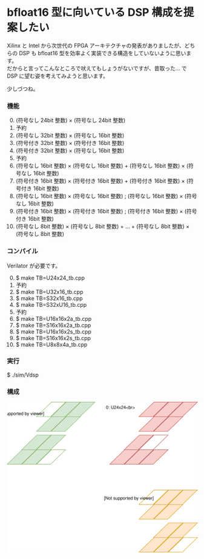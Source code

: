 # bfloat16 型に向いている DSP 構成を提案したい

Xilinx と Intel から次世代の FPGA アーキテクチャの発表がありましたが、どちらの DSP も bfloat16 型を効率よく実装できる構造をしていないように思います。  
だからと言ってこんなところで吠えてもしょうがないですが、昔取った… で DSP に望む姿を考えてみようと思います。

少しづつね。

### 機能

0. (符号なし 24bit 整数) × (符号なし 24bit 整数)
1. 予約
2. (符号なし 32bit 整数) × (符号なし 16bit 整数)
3. (符号付き 32bit 整数) × (符号付き 16bit 整数)
4. (符号付き 32bit 整数) × (符号なし 16bit 整数)
5. 予約
6. (符号なし 16bit 整数) × (符号なし 16bit 整数) + (符号なし 16bit 整数) × (符号なし 16bit 整数)
7. (符号付き 16bit 整数) × (符号付き 16bit 整数) + (符号付き 16bit 整数) × (符号付き 16bit 整数)
8. (符号なし 16bit 整数) × (符号なし 16bit 整数) ; (符号なし 16bit 整数) × (符号なし 16bit 整数)
9. (符号付き 16bit 整数) × (符号付き 16bit 整数) ; (符号付き 16bit 整数) × (符号付き 16bit 整数)
10. (符号なし 8bit 整数) × (符号なし 8bit 整数) + … + (符号なし 8bit 整数) × (符号なし 8bit 整数)

### コンパイル

Verilator が必要です。

0. $ make TB=U24x24_tb.cpp
1. 予約
2. $ make TB=U32x16_tb.cpp
3. $ make TB=S32x16_tb.cpp
4. $ make TB=S32xU16_tb.cpp
5. 予約
6. $ make TB=U16x16x2a_tb.cpp
7. $ make TB=S16x16x2a_tb.cpp
8. $ make TB=U16x16x2s_tb.cpp
9. $ make TB=S16x16x2s_tb.cpp
10. $ make TB=U8x8x4a_tb.cpp

### 実行

$ ./sim/Vdsp

### 構成

![dsp](dsp.svg)

